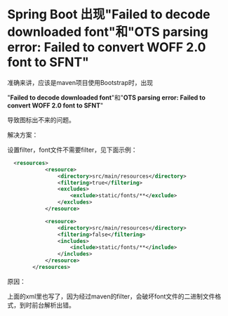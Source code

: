 #  Spring Boot 出现"Failed to decode downloaded font"和"OTS parsing error: Failed to convert WOFF 2.0 font to SFNT"



准确来讲，应该是maven项目使用Bootstrap时，出现

"**Failed to decode downloaded font**"和"**OTS parsing error: Failed to convert WOFF 2.0 font to SFNT**"

导致图标出不来的问题。

解决方案：

设置filter，font文件不需要filter，见下面示例：

```xml
  <resources>
            <resource>
                <directory>src/main/resources</directory>
                <filtering>true</filtering>
                <excludes>
                    <exclude>static/fonts/**</exclude>
                </excludes>
            </resource>

            <resource>
                <directory>src/main/resources</directory>
                <filtering>false</filtering>
                <includes>
                    <include>static/fonts/**</include>
                </includes>
            </resource>
        </resources>
```

原因：

上面的xml里也写了，因为经过maven的filter，会破坏font文件的二进制文件格式，到时前台解析出错。